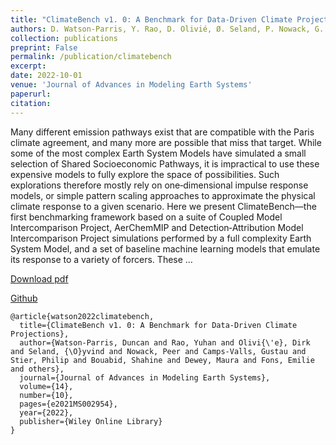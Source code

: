 ```yaml
---
title: "ClimateBench v1. 0: A Benchmark for Data‐Driven Climate Projections"
authors: D. Watson-Parris, Y. Rao, D. Olivié, Ø. Seland, P. Nowack, G. Camp-Valls, P. Stier, S. Bouabid, M. Dewey, E. Fons, J. Gonzalez, P. Harder, K. Jeggle, J. Lenhardt, P. Manshausen, M. Novitasari, L. Ricard, C. Roesch
collection: publications
preprint: False
permalink: /publication/climatebench
excerpt:
date: 2022-10-01
venue: 'Journal of Advances in Modeling Earth Systems'
paperurl:
citation:
---
```



Many different emission pathways exist that are compatible with the Paris climate agreement, and many more are possible that miss that target. While some of the most complex Earth System Models have simulated a small selection of Shared Socioeconomic Pathways, it is impractical to use these expensive models to fully explore the space of possibilities. Such explorations therefore mostly rely on one‐dimensional impulse response models, or simple pattern scaling approaches to approximate the physical climate response to a given scenario. Here we present ClimateBench—the first benchmarking framework based on a suite of Coupled Model Intercomparison Project, AerChemMIP and Detection‐Attribution Model Intercomparison Project simulations performed by a full complexity Earth System Model, and a set of baseline machine learning models that emulate its response to a variety of forcers. These …


[Download pdf](https://agupubs.onlinelibrary.wiley.com/doi/pdfdirect/10.1029/2021MS002954)

[Github](https://github.com/duncanwp/ClimateBench)

```
@article{watson2022climatebench,
  title={ClimateBench v1. 0: A Benchmark for Data-Driven Climate Projections},
  author={Watson-Parris, Duncan and Rao, Yuhan and Olivi{\'e}, Dirk and Seland, {\O}yvind and Nowack, Peer and Camps-Valls, Gustau and Stier, Philip and Bouabid, Shahine and Dewey, Maura and Fons, Emilie and others},
  journal={Journal of Advances in Modeling Earth Systems},
  volume={14},
  number={10},
  pages={e2021MS002954},
  year={2022},
  publisher={Wiley Online Library}
}
```
